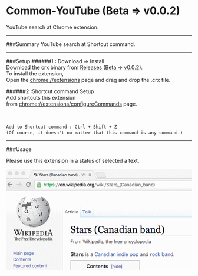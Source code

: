# Common-YouTube (Beta => v0.0.2)
YouTube search at Chrome extension.



------
###Summary
YouTube search at Shortcut command.

------

###Setup
######1 : Download => Install<br>
Download the crx binary from [Releases (Beta => v0.0.2).](https://github.com/shinshin86/Common-YouTube/releases/tag/v0.0.2) <br>
To install the extension,<br>
Open the [chrome://extensions](chrome://extensions) page and drag and drop the .crx file.

######2 :Shortcut command Setup<br>
Add shortcuts this extension<br>
from [chrome://extensions/configureCommands](chrome://extensions/configureCommands) page.

<br>

	Add to Shortcut command : Ctrl + Shift + Z
	(Of course, it doesn't no matter that this command is any command.)
	
------
###Usage

Please use this extension in a status of selected a text.


![usage_Common-YouTube.gif](./sample_image/usage_Common-YouTube.gif)
